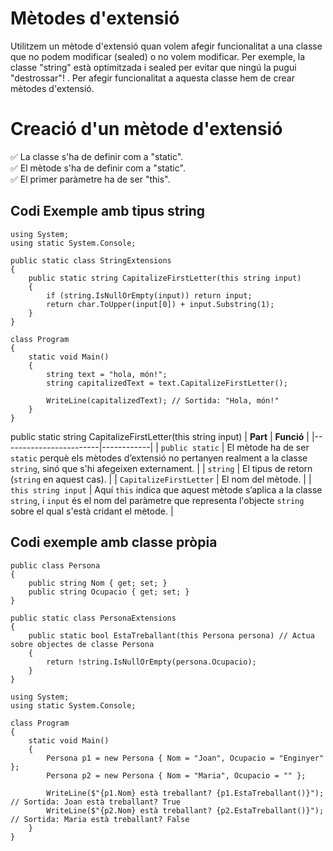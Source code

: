 # Mètodes d'extensió
Utilitzem un mètode d'extensió quan volem afegir funcionalitat a una classe que no podem modificar (sealed) o no volem modificar. Per exemple, la classe "string" està optimitzada i sealed per evitar que ningú la pugui "destrossar"! . Per afegir funcionalitat a aquesta classe hem de crear mètodes d'extensió.
# Creació d'un mètode d'extensió
✅ La classe s'ha de definir com a "static".  
✅ El mètode s'ha de definir com a "static".  
✅ El primer paràmetre ha de ser "this".  
## Codi Exemple amb tipus string
```CSharp
using System;
using static System.Console;

public static class StringExtensions
{
    public static string CapitalizeFirstLetter(this string input)
    {
        if (string.IsNullOrEmpty(input)) return input;
        return char.ToUpper(input[0]) + input.Substring(1);
    }
}

class Program
{
    static void Main()
    {
        string text = "hola, món!";
        string capitalizedText = text.CapitalizeFirstLetter(); 

        WriteLine(capitalizedText); // Sortida: "Hola, món!"
    }
}
```
public static string CapitalizeFirstLetter(this string input)
| **Part**               | **Funció** |
|------------------------|------------|
| `public static`        | El mètode ha de ser `static` perquè els mètodes d’extensió no pertanyen realment a la classe `string`, sinó que s'hi afegeixen externament. |
| `string`              | El tipus de retorn (`string` en aquest cas). |
| `CapitalizeFirstLetter` | El nom del mètode. |
| `this string input`   | Aquí `this` indica que aquest mètode s’aplica a la classe `string`, i `input` és el nom del paràmetre que representa l'objecte `string` sobre el qual s'està cridant el mètode. |
## Codi exemple amb classe pròpia
```CSharp
public class Persona
{
    public string Nom { get; set; }
    public string Ocupacio { get; set; }
}

public static class PersonaExtensions
{
    public static bool EstaTreballant(this Persona persona) // Actua sobre objectes de classe Persona
    {
        return !string.IsNullOrEmpty(persona.Ocupacio);
    }
}

using System;
using static System.Console;

class Program
{
    static void Main()
    {
        Persona p1 = new Persona { Nom = "Joan", Ocupacio = "Enginyer" };
        Persona p2 = new Persona { Nom = "Maria", Ocupacio = "" };

        WriteLine($"{p1.Nom} està treballant? {p1.EstaTreballant()}"); // Sortida: Joan està treballant? True
        WriteLine($"{p2.Nom} està treballant? {p2.EstaTreballant()}"); // Sortida: Maria està treballant? False
    }
}
```